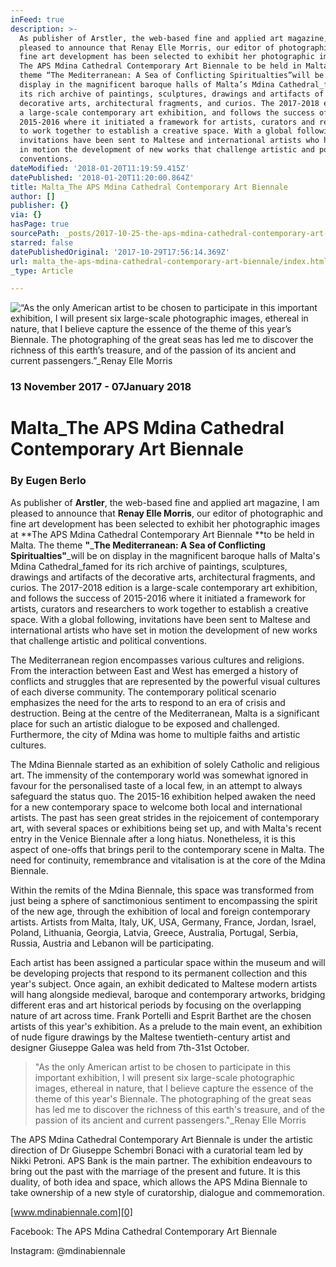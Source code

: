 ```yaml
---
inFeed: true
description: >-
  As publisher of Arstler, the web-based fine and applied art magazine, I am
  pleased to announce that Renay Elle Morris, our editor of photographic and
  fine art development has been selected to exhibit her photographic images at
  The APS Mdina Cathedral Contemporary Art Biennale to be held in Malta. The
  theme “The Mediterranean: A Sea of Conflicting Spiritualties”will be on
  display in the magnificent baroque halls of Malta’s Mdina Cathedral_famed for
  its rich archive of paintings, sculptures, drawings and artifacts of the
  decorative arts, architectural fragments, and curios. The 2017-2018 edition is
  a large-scale contemporary art exhibition, and follows the success of
  2015-2016 where it initiated a framework for artists, curators and researchers
  to work together to establish a creative space. With a global following,
  invitations have been sent to Maltese and international artists who have set
  in motion the development of new works that challenge artistic and political
  conventions.
dateModified: '2018-01-20T11:19:59.415Z'
datePublished: '2018-01-20T11:20:00.864Z'
title: Malta_The APS Mdina Cathedral Contemporary Art Biennale
author: []
publisher: {}
via: {}
hasPage: true
sourcePath: _posts/2017-10-25-the-aps-mdina-cathedral-contemporary-art-biennale.md
starred: false
datePublishedOriginal: '2017-10-29T17:56:14.369Z'
url: malta_the-aps-mdina-cathedral-contemporary-art-biennale/index.html
_type: Article

---
```

![“As the only American artist to be chosen to participate in this important exhibition, I will present six large-scale photographic images, ethereal in nature, that I believe capture the essence of the theme of this year’s Biennale. The photographing of the great seas has led me to discover the richness of this earth’s treasure, and of the passion of its ancient and current passengers.”_Renay Elle Morris](https://the-grid-user-content.s3-us-west-2.amazonaws.com/70f3b413-a78b-4453-9ef7-7feaed59f490.jpg)

### 13 November 2017 - 07January 2018

# Malta\_The APS Mdina Cathedral Contemporary Art Biennale

### By Eugen Berlo

As publisher of **Arstler**, the web-based fine and applied art magazine, I am pleased to announce that **Renay Elle Morris**, our editor of photographic and fine art development has been selected to exhibit her photographic images at **The APS Mdina Cathedral Contemporary Art Biennale **to be held in Malta. The theme **"**_**The Mediterranean: A Sea of Conflicting Spiritualties"**_will be on display in the magnificent baroque halls of Malta's Mdina Cathedral\_famed for its rich archive of paintings, sculptures, drawings and artifacts of the decorative arts, architectural fragments, and curios. The 2017-2018 edition is a large-scale contemporary art exhibition, and follows the success of 2015-2016 where it initiated a framework for artists, curators and researchers to work together to establish a creative space. With a global following, invitations have been sent to Maltese and international artists who have set in motion the development of new works that challenge artistic and political conventions.

The Mediterranean region encompasses various cultures and religions. From the interaction between East and West has emerged a history of conflicts and struggles that are represented by the powerful visual cultures of each diverse community. The contemporary political scenario emphasizes the need for the arts to respond to an era of crisis and destruction. Being at the centre of the Mediterranean, Malta is a significant place for such an artistic dialogue to be exposed and challenged. Furthermore, the city of Mdina was home to multiple faiths and artistic cultures.

The Mdina Biennale started as an exhibition of solely Catholic and religious art. The immensity of the contemporary world was somewhat ignored in favour for the personalised taste of a local few, in an attempt to always safeguard the status quo. The 2015-16 exhibition helped awaken the need for a new contemporary space to welcome both local and international artists. The past has seen great strides in the rejoicement of contemporary art, with several spaces or exhibitions being set up, and with Malta's recent entry in the Venice Biennale after a long hiatus. Nonetheless, it is this aspect of one-offs that brings peril to the contemporary scene in Malta. The need for continuity, remembrance and vitalisation is at the core of the Mdina Biennale.

Within the remits of the Mdina Biennale, this space was transformed from just being a sphere of sanctimonious sentiment to encompassing the spirit of the new age, through the exhibition of local and foreign contemporary artists. Artists from Malta, Italy, UK, USA, Germany, France, Jordan, Israel, Poland, Lithuania, Georgia, Latvia, Greece, Australia, Portugal, Serbia, Russia, Austria and Lebanon will be participating.

Each artist has been assigned a particular space within the museum and will be developing projects that respond to its permanent collection and this year's subject. Once again, an exhibit dedicated to Maltese modern artists will hang alongside medieval, baroque and contemporary artworks, bridging different eras and art historical periods by focusing on the overlapping nature of art across time. Frank Portelli and Esprit Barthet are the chosen artists of this year's exhibition. As a prelude to the main event, an exhibition of nude figure drawings by the Maltese twentieth-century artist and designer Giuseppe Galea was held from 7th-31st October.

> "As the only American artist to be chosen to participate in this important exhibition, I will present six large-scale photographic images, ethereal in nature, that I believe capture the essence of the theme of this year's Biennale. The photographing of the great seas has led me to discover the richness of this earth's treasure, and of the passion of its ancient and current passengers."\_Renay Elle Morris
> 

The APS Mdina Cathedral Contemporary Art Biennale is under the artistic direction of Dr Giuseppe Schembri Bonaci with a curatorial team led by Nikki Petroni. APS Bank is the main partner. The exhibition endeavours to bring out the past with the marriage of the present and future. It is this duality, of both idea and space, which allows the APS Mdina Biennale to take ownership of a new style of curatorship, dialogue and commemoration.

[www.mdinabiennale.com][0]

Facebook: The APS Mdina Cathedral Contemporary Art Biennale

Instagram: @mdinabiennale

[0]: http://www.mdinabiennale.com/
